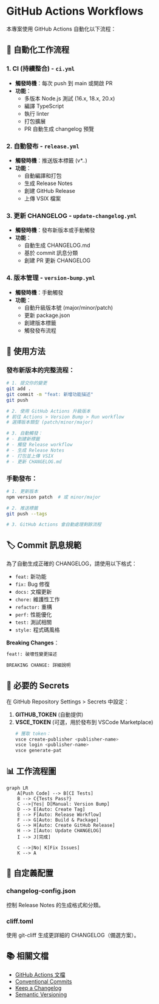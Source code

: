 # GitHub Actions Workflows

本專案使用 GitHub Actions 自動化以下流程：

## 🚀 自動化工作流程

### 1. **CI (持續整合)** - `ci.yml`
- **觸發時機**：每次 push 到 main 或開啟 PR
- **功能**：
  - 多版本 Node.js 測試 (16.x, 18.x, 20.x)
  - 編譯 TypeScript
  - 執行 linter
  - 打包擴展
  - PR 自動生成 changelog 預覽

### 2. **自動發布** - `release.yml`
- **觸發時機**：推送版本標籤 (v*.*.*)
- **功能**：
  - 自動編譯和打包
  - 生成 Release Notes
  - 創建 GitHub Release
  - 上傳 VSIX 檔案

### 3. **更新 CHANGELOG** - `update-changelog.yml`
- **觸發時機**：發布新版本或手動觸發
- **功能**：
  - 自動生成 CHANGELOG.md
  - 基於 commit 訊息分類
  - 創建 PR 更新 CHANGELOG

### 4. **版本管理** - `version-bump.yml`
- **觸發時機**：手動觸發
- **功能**：
  - 自動升級版本號 (major/minor/patch)
  - 更新 package.json
  - 創建版本標籤
  - 觸發發布流程

## 📝 使用方法

### 發布新版本的完整流程：

```bash
# 1. 提交你的變更
git add .
git commit -m "feat: 新增功能描述"
git push

# 2. 使用 GitHub Actions 升級版本
# 前往 Actions > Version Bump > Run workflow
# 選擇版本類型 (patch/minor/major)

# 3. 自動觸發：
# - 創建新標籤
# - 觸發 Release workflow
# - 生成 Release Notes
# - 打包並上傳 VSIX
# - 更新 CHANGELOG.md
```

### 手動發布：

```bash
# 1. 更新版本
npm version patch  # 或 minor/major

# 2. 推送標籤
git push --tags

# 3. GitHub Actions 會自動處理剩餘流程
```

## 🏷️ Commit 訊息規範

為了自動生成正確的 CHANGELOG，請使用以下格式：

- `feat:` 新功能
- `fix:` Bug 修復
- `docs:` 文檔更新
- `chore:` 維護性工作
- `refactor:` 重構
- `perf:` 性能優化
- `test:` 測試相關
- `style:` 程式碼風格

**Breaking Changes**：
```bash
feat!: 破壞性變更描述

BREAKING CHANGE: 詳細說明
```

## 🔑 必要的 Secrets

在 GitHub Repository Settings > Secrets 中設定：

1. **GITHUB_TOKEN** (自動提供)
2. **VSCE_TOKEN** (可選，用於發布到 VSCode Marketplace)
   ```bash
   # 獲取 token：
   vsce create-publisher <publisher-name>
   vsce login <publisher-name>
   vsce generate-pat
   ```

## 📊 工作流程圖

```mermaid
graph LR
    A[Push Code] --> B[CI Tests]
    B --> C{Tests Pass?}
    C -->|Yes| D[Manual: Version Bump]
    D --> E[Auto: Create Tag]
    E --> F[Auto: Release Workflow]
    F --> G[Auto: Build & Package]
    G --> H[Auto: Create GitHub Release]
    H --> I[Auto: Update CHANGELOG]
    I --> J[完成]
    
    C -->|No| K[Fix Issues]
    K --> A
```

## 🔧 自定義配置

### changelog-config.json
控制 Release Notes 的生成格式和分類。

### cliff.toml
使用 git-cliff 生成更詳細的 CHANGELOG（備選方案）。

## 📚 相關文檔

- [GitHub Actions 文檔](https://docs.github.com/en/actions)
- [Conventional Commits](https://www.conventionalcommits.org/)
- [Keep a Changelog](https://keepachangelog.com/)
- [Semantic Versioning](https://semver.org/)
